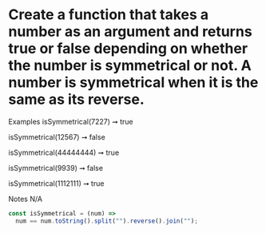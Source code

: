 # Create a function that takes a number as an argument and returns true or false depending on whether the number is symmetrical or not. A number is symmetrical when it is the same as its reverse.

Examples
isSymmetrical(7227) ➞ true

isSymmetrical(12567) ➞ false

isSymmetrical(44444444) ➞ true

isSymmetrical(9939) ➞ false

isSymmetrical(1112111) ➞ true

Notes
N/A

```javascript
const isSymmetrical = (num) =>
  num == num.toString().split("").reverse().join("");
```
